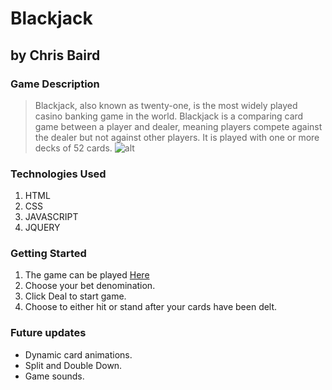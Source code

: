 
# Blackjack
## by Chris Baird

### Game Description
> Blackjack, also known as twenty-one, is the most widely played casino banking game in the world. Blackjack is a comparing card game between a player and dealer, meaning players compete against the dealer but not against other players. It is played with one or more decks of 52 cards.
![alt](http://i.imgur.com/ilHAlfL.png?2)

### Technologies Used
1. HTML
2. CSS
3. JAVASCRIPT
4. JQUERY

### Getting Started
1. The game can be played [Here](https://chris-baird.github.io/blackjack/)
2. Choose your bet denomination.
3. Click Deal to start game.
4. Choose to either hit or stand after your cards have been delt.


### Future updates
* Dynamic card animations.
* Split and Double Down.
* Game sounds.
